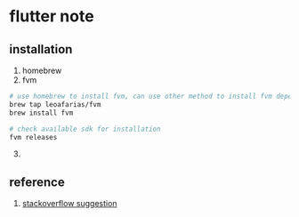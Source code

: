 # flutter note

## installation
1. homebrew 
2. fvm
``` bash
# use homebrew to install fvm, can use other method to install fvm depends on your preference
brew tap leoafarias/fvm
brew install fvm

# check available sdk for installation
fvm releases


```
3. 




## reference 
1. [stackoverflow suggestion](https://stackoverflow.com/questions/72782659/installing-flutter-using-homebrew) 
